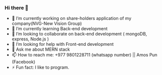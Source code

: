 ### Hi there 👋

- 🔭 I’m currently working on share-holders application of my company(NVG-New Vision Group)
- 🌱 I’m currently learning Back-end development
- 👯 I’m looking to collaborate on back-end development ( mongoDB, express, Node.js )
- 🤔 I’m looking for help with Front-end development
- 💬 Ask me about MERN stack
- 📫 How to reach me: +977 9801228711 (whatsapp number) || Amos Pun (Facebook)
- ⚡ Fun fact: I like to program.
